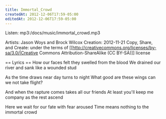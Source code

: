 ```yaml
---
title: Immortal_Crowd
createdAt: 2012-12-06T17:59-05:00
editedAt: 2012-12-06T17:59-05:00
---
```


Listen: mp3:/docs/music/immortal_crowd.mp3

Artists: Jason Woys and Brock Wilcox
Creation: 2012-11-21
Copy, Share, and Create: under the terms of [[http://creativecommons.org/licenses/by-sa/3.0/|Creative Commons Attribution-ShareAlike (CC BY-SA)]] license

== Lyrics ==
How our faces felt they
swelled from the blood
We drained our river and sank
like a wounded stud

As the time draws near
day turns to night
What good are these wings
can we not take flight?

And when the rapture comes
takes all our friends
At least you'll keep me company
as the rest ascend

Here we wait for our
fate with fear aroused
Time means nothing to the
immortal crowd


